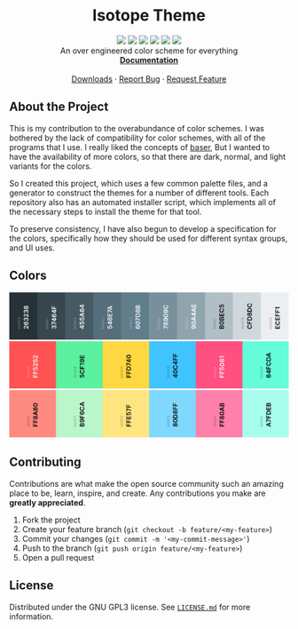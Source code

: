 <p align="center">
  <h1 align="center">Isotope Theme</h1>
  <p align="center">
    <a href="https://github.com/Isotope-Theme/Isotope-Theme/graphs/contributors"><img src="https://img.shields.io/github/contributors/Isotope-Theme/Isotope-Theme.svg?style=flat-square"></a>
    <a href="https://github.com/Isotope-Theme/Isotope-Theme/network/members"><img src="https://img.shields.io/github/forks/Isotope-Theme/Isotope-Theme.svg?style=flat-square"></a>
    <a href="https://github.com/Isotope-Theme/Isotope-Theme/stargazers"><img src="https://img.shields.io/github/stars/Isotope-Theme/Isotope-Theme.svg?style=flat-square"></a>
    <a href="https://github.com/Isotope-Theme/Isotope-Theme/issues"><img src="https://img.shields.io/github/issues/Isotope-Theme/Isotope-Theme.svg?style=flat-square"></a>
    <a href="https://github.com/Isotope-Theme/Isotope-Theme/blob/master/LICENSE.txt"><img src="https://img.shields.io/github/license/Isotope-Theme/Isotope-Theme.svg?style=flat-square"></a>
    <a href="https://github.com/Isotope-Theme/Isotope-Theme/releases"><img src="https://img.shields.io/github/tag/Isotope-Theme/Isotope-Theme.svg?include_prereleases&sort=semver&style=flat-square"></a>
    <br/>
    An over engineered color scheme for everything
    <br/>
    <a href="https://luxater.github.io/Isotope-Theme"><strong>Documentation</strong></a>
    <br/>
    <br/>
    <a href="https://github.com/Isotope-Theme/Isotope-Theme/releases">Downloads</a>
    ·
    <a href="https://github.com/Isotope-Theme/Isotope-Theme/issues/new?template=bug_report.md">Report Bug</a>
    ·
    <a href="https://github.com/Isotope-Theme/Isotope-Theme/issues/new?template=feature_request.md">Request Feature</a>
  </p>
</P>

## About the Project

This is my contribution to the overabundance of color schemes. I was bothered by
the lack of compatibility for color schemes, with all of the programs that I
use. I really liked the concepts of
[baser](https://github.com/chriskempson/base16), But I wanted to have the
availability of more colors, so that there are dark, normal, and light variants
for the colors.

So I created this project, which uses a few common palette files, and a
generator to construct the themes for a number of different tools. Each
repository also has an automated installer script, which implements all of the
necessary steps to install the theme for that tool.

To preserve consistency, I have also begun to develop a specification for the
colors, specifically how they should be used for different syntax groups, and UI 
uses.

## Colors

![Grey](./greys.png)
![Colors](./colors.png)
![Bright Colors](./bright.png)

## Contributing

Contributions are what make the open source community such an amazing place to
be, learn, inspire, and create. Any contributions you make are **greatly
appreciated**.

1. Fork the project
2. Create your feature branch (`git checkout -b feature/<my-feature>`)
3. Commit your changes (`git commit -m '<my-commit-message>'`)
4. Push to the branch (`git push origin feature/<my-feature>`)
5. Open a pull request

## License

Distributed under the GNU GPL3 license. See
[`LICENSE.md`](https://github.com/Isotope-Theme/Isotope-Theme/blob/development/LICENSE.txt)
for more information.
